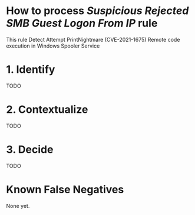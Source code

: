 # How to process *Suspicious Rejected SMB Guest Logon From IP* rule
This rule Detect Attempt PrintNightmare (CVE-2021-1675) Remote code execution in Windows Spooler Service

# 1. Identify
TODO

# 2. Contextualize
TODO

# 3. Decide
TODO

# Known False Negatives
None yet.
